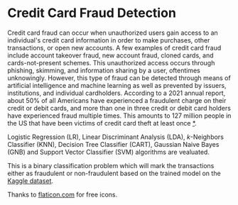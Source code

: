 # Credit Card Fraud Detection 

Credit card fraud can occur when unauthorized users gain access to an individual's credit card information in order to make purchases, other transactions, or open new accounts. A few examples of credit card fraud include account takeover fraud, new account fraud, cloned cards, and cards-not-present schemes. This unauthorized access occurs through phishing, skimming, and information sharing by a user, oftentimes unknowingly. However, this type of fraud can be detected through means of artificial intelligence and machine learning as well as prevented by issuers, institutions, and individual cardholders. According to a 2021 annual report, about 50% of all Americans have experienced a fraudulent charge on their credit or debit cards, and more than one in three credit or debit card holders have experienced fraud multiple times. This amounts to 127 million people in the US that have been victims of credit card theft at least once [*](https://en.wikipedia.org/wiki/Credit_card_fraud).

Logistic Regression (LR), Linear Discriminant Analysis (LDA), $k$-Neighbors Classifier (KNN), Decision Tree Classifier (CART), Gaussian Naive Bayes (GNB) and Support Vector Classifier (SVM) algorithms are vealuated.

This is a binary classification problem which will mark the transactions either as fraudulent or non-fraudulent based on the trained model on the [Kaggle dataset](https://www.kaggle.com/datasets/yashpaloswal/fraud-detection-credit-card).

Thanks to [flaticon.com](https://www.flaticon.com/) for free icons.
